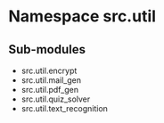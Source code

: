 Namespace src.util
==================

Sub-modules
-----------
* src.util.encrypt
* src.util.mail_gen
* src.util.pdf_gen
* src.util.quiz_solver
* src.util.text_recognition